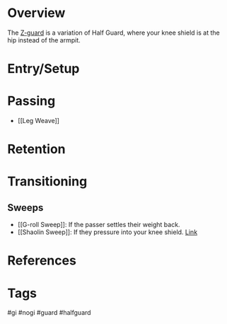 # Overview
The <u>Z-guard</u> is a variation of Half Guard, where your knee shield is at the hip instead of the armpit.
# Entry/Setup
# Passing
- [[Leg Weave]]
# Retention
# Transitioning

## Sweeps
- [[G-roll Sweep]]: If the passer settles their weight back.
- [[Shaolin Sweep]]: If they pressure into your knee shield. [Link](https://www.youtube.com/shorts/1p2-462zvaI)
# References
# Tags
#gi #nogi #guard #halfguard 